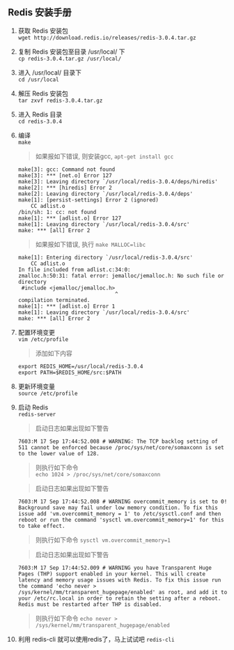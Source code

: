 ## Redis 安装手册

1. 获取 Redis 安装包  
	`wget http://download.redis.io/releases/redis-3.0.4.tar.gz`

2. 复制 Redis 安装包至目录 /usr/local/ 下  
	`cp redis-3.0.4.tar.gz /usr/local/`

3. 进入 /usr/local/ 目录下  
	`cd /usr/local` 

3. 解压 Redis 安装包  
	`tar zxvf redis-3.0.4.tar.gz`

4. 进入 Redis 目录  
	`cd redis-3.0.4`

5. 编译  
	`make`  

	> 如果报如下错误, 则安装gcc, `apt-get install gcc`
	```
	make[3]: gcc: Command not found
	make[3]: *** [net.o] Error 127
	make[3]: Leaving directory `/usr/local/redis-3.0.4/deps/hiredis'
	make[2]: *** [hiredis] Error 2
	make[2]: Leaving directory `/usr/local/redis-3.0.4/deps'
	make[1]: [persist-settings] Error 2 (ignored)
    	CC adlist.o
	/bin/sh: 1: cc: not found
	make[1]: *** [adlist.o] Error 127
	make[1]: Leaving directory `/usr/local/redis-3.0.4/src'
	make: *** [all] Error 2
	```   

	> 如果报如下错误, 执行 `make MALLOC=libc`
	```
	make[1]: Entering directory `/usr/local/redis-3.0.4/src'
	    CC adlist.o
	In file included from adlist.c:34:0:
	zmalloc.h:50:31: fatal error: jemalloc/jemalloc.h: No such file or directory
	 #include <jemalloc/jemalloc.h>
	                               ^
	compilation terminated.
	make[1]: *** [adlist.o] Error 1
	make[1]: Leaving directory `/usr/local/redis-3.0.4/src'
	make: *** [all] Error 2
	```  

6. 配置环境变更  
	`vim /etc/profile`  
	> 添加如下内容 
	```
	export REDIS_HOME=/usr/local/redis-3.0.4
	export PATH=$REDIS_HOME/src:$PATH
	```
7. 更新环境变量  
	`source /etc/profile`  
  
7. 启动 Redis  
	`redis-server`  
	> 启动日志如果出现如下警告
	```
	7603:M 17 Sep 17:44:52.008 # WARNING: The TCP backlog setting of 511 cannot be enforced because /proc/sys/net/core/somaxconn is set to the lower value of 128.
	```
	> 则执行如下命令  
	`echo 1024 > /proc/sys/net/core/somaxconn`  

	> 启动日志如果出现如下警告  
	```
	7603:M 17 Sep 17:44:52.008 # WARNING overcommit_memory is set to 0! Background save may fail under low memory condition. To fix this issue add 'vm.overcommit_memory = 1' to /etc/sysctl.conf and then reboot or run the command 'sysctl vm.overcommit_memory=1' for this to take effect.
	```
	> 则执行如下命令
	`sysctl vm.overcommit_memory=1`
	
	> 启动日志如果出现如下警告  
	```
	7603:M 17 Sep 17:44:52.009 # WARNING you have Transparent Huge Pages (THP) support enabled in your kernel. This will create latency and memory usage issues with Redis. To fix this issue run the command 'echo never > /sys/kernel/mm/transparent_hugepage/enabled' as root, and add it to your /etc/rc.local in order to retain the setting after a reboot. Redis must be restarted after THP is disabled.
	```  
	> 则执行如下命令
	`echo never > /sys/kernel/mm/transparent_hugepage/enabled`

8. 利用 redis-cli 就可以使用redis了，马上试试吧
	`redis-cli`